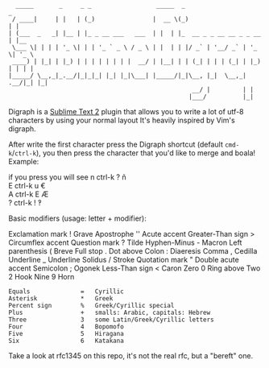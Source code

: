       _____       _     _ _                  _____  _                       _     
     / ____|     | |   | (_)                |  __ \(_)                     | |    
    | (___  _   _| |__ | |_ _ __ ___   ___  | |  | |_  __ _ _ __ __ _ _ __ | |__  
     \___ \| | | | '_ \| | | '_ ` _ \ / _ \ | |  | | |/ _` | '__/ _` | '_ \| '_ \ 
     ____) | |_| | |_) | | | | | | | |  __/ | |__| | | (_| | | | (_| | |_) | | | |
    |_____/ \__,_|_.__/|_|_|_| |_| |_|\___| |_____/|_|\__, |_|  \__,_| .__/|_| |_|
                                                       __/ |         | |          
                                                      |___/          |_|           

Digraph is a [Sublime Text 2](http://www.sublimetext.com/2) plugin that allows you to write a lot of utf-8 characters by using your normal layout
It's heavily inspired by Vim's digraph.

After write the first character press the Digraph shortcut (default `cmd-k`/`ctrl-k`), you then press the character that you'd like to merge and boala!
Example:

  if you press  you will see 
  n ctrl-k ?       ñ        
  E ctrl-k u       €        
  A ctrl-k E       Æ        
  ? ctrl-k !       ‽        



Basic modifiers (usage: letter + modifier):

Exclamation mark        !   Grave
    Apostrophe          ''  Acute accent
    Greater-Than sign   >   Circumflex accent
    Question mark       ?   Tilde
    Hyphen-Minus        -   Macron
    Left parenthesis    (   Breve
    Full stop           .   Dot above
    Colon               :   Diaeresis
    Comma               ,   Cedilla
    Underline           _   Underline
    Solidus             /   Stroke
    Quotation mark      "   Double acute accent
    Semicolon           ;   Ogonek
    Less-Than sign      <   Caron
    Zero                0   Ring above
    Two                 2   Hook
    Nine                9   Horn

    Equals              =   Cyrillic
    Asterisk            *   Greek
    Percent sign        %   Greek/Cyrillic special
    Plus                +   smalls: Arabic, capitals: Hebrew
    Three               3   some Latin/Greek/Cyrillic letters
    Four                4   Bopomofo
    Five                5   Hiragana
    Six                 6   Katakana





Take a look at rfc1345 on this repo, it's not the real rfc, but a "bereft" one.
